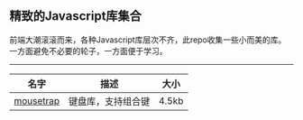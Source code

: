 ## 精致的Javascript库集合
前端大潮滚滚而来，各种Javascript库层次不齐，此repo收集一些小而美的库。一方面避免不必要的轮子，一方面便于学习。

---
| 名字 | 描述 | 大小 |
|----- | ---- | ---- |   
|[mousetrap](https://github.com/ccampbell/mousetrap)| 键盘库，支持组合键 |4.5kb |

